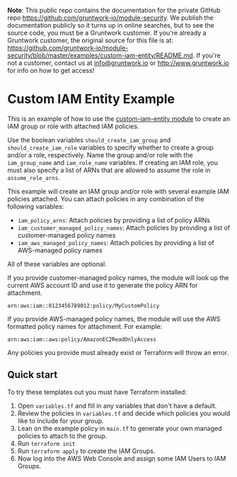 **Note**: This public repo contains the documentation for the private GitHub repo <https://github.com/gruntwork-io/module-security>.
We publish the documentation publicly so it turns up in online searches, but to see the source code, you must be a Gruntwork customer.
If you're already a Gruntwork customer, the original source for this file is at: <https://github.com/gruntwork-io/module-security/blob/master/examples/custom-iam-entity/README.md>.
If you're not a customer, contact us at <info@gruntwork.io> or <http://www.gruntwork.io> for info on how to get access!

# Custom IAM Entity Example

This is an example of how to use the [custom-iam-entity module](/modules/custom-iam-entity) to create an IAM group or role with attached IAM policies.

Use the boolean variables `should_create_iam_group` and `should_create_iam_role` variables to specify whether to create a group and/or a role, respectively. Name the group and/or role  with the `iam_group_name` and `iam_role_name` variables. If creating an IAM role, you must also specify a list of ARNs that are allowed to assume the role in `assume_role_arns`.

This example will create an IAM group and/or role with several example IAM policies attached. You can attach policies in any combination of the following variables:

- `iam_policy_arns`: Attach policies by providing a list of policy ARNs
- `iam_customer_managed_policy_names`: Attach policies by providing a list of customer-managed policy names
- `iam_aws_managed_policy_names`: Attach policies by providing a list of AWS-managed policy names

All of these variables are optional.

If you provide customer-managed policy names, the module will look up the current AWS account ID and use it to generate the policy ARN for attachment.

    arn:aws:iam::0123456789012:policy/MyCustomPolicy

If you provide AWS-managed policy names, the module will use the AWS formatted policy names for attachment. For example:

    arn:aws:iam::aws:policy/AmazonEC2ReadOnlyAccess

Any policies you provide must already exist or Terraform will throw an error.

## Quick start

To try these templates out you must have Terraform installed:

1. Open `variables.tf` and fill in any variables that don't have a default.
1. Review the policies in `variables.tf` and decide which policies you would like to include for your group.
1. Lean on the example policy in `main.tf` to generate your own managed policies to attach to the group.
1. Run `terraform init`
1. Run `terraform apply` to create the IAM Groups.
1. Now log into the AWS Web Console and assign some IAM Users to IAM Groups.
